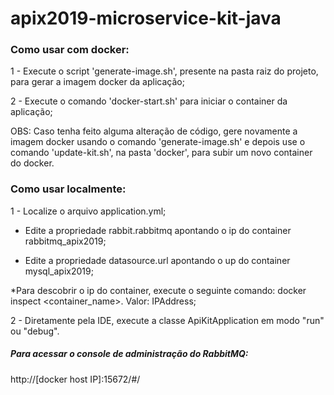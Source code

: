 # apix2019-microservice-kit-java

### Como usar com docker:

1 - Execute o script 'generate-image.sh', presente na pasta raiz do projeto, para gerar a imagem docker da aplicação;

2 - Execute o comando 'docker-start.sh' para iniciar o container da aplicação;

OBS: Caso tenha feito alguma alteração de código, gere novamente a imagem docker usando o comando 'generate-image.sh' e depois use o comando 'update-kit.sh', na pasta 'docker', para subir um novo container do docker. 

### Como usar localmente:

1 - Localize o arquivo application.yml;

  - Edite a propriedade rabbit.rabbitmq apontando o ip do container rabbitmq_apix2019;

  - Edite a propriedade datasource.url apontando o up do container mysql_apix2019;

*Para descobrir o ip do container, execute o seguinte comando: docker inspect <container_name>. Valor: IPAddress;
  
2 - Diretamente pela IDE, execute a classe ApiKitApplication em modo "run" ou "debug".

##### Para acessar o console de administração do RabbitMQ:
http://[docker host IP]:15672/#/

